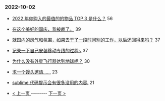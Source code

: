 ### 2022-10-02 
- [2022 年你购入的最值的的物品 TOP 3 是什么？](https://www.v2ex.com/t/884360) 56
- [在这个美好的国庆，我被裁了。](https://www.v2ex.com/t/884316) 39
- [就国内的风气和氛围，如果去干了一段时间别的工作，以后还回得来吗？](https://www.v2ex.com/t/884291) 37
- [记录一下自己安装移动专线的过程~](https://www.v2ex.com/t/884303) 37
- [为什么没有外星飞行器达到地球呢？](https://www.v2ex.com/t/884378) 30
- [求一个馒头邀请……](https://www.v2ex.com/t/884258) 23
- [sublime 代码提示会有很多没用的内容.](https://www.v2ex.com/t/884292) 21 

- [ < 上一页 ](https://github.com/able8/v2ex-hot-record/blob/master/2022-10-01.md) -------- [ 下一页 > ](https://github.com/able8/v2ex-hot-record/blob/master/2022-10-03.md)